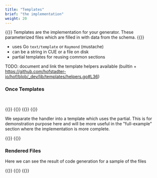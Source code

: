 ```yaml
---
title: "Templates"
brief: "the implementation"
weight: 20
---
```


{{<lead>}}
Templates are the implementation for your generator.
These parameterized files which are filled in
with data from the schema.
{{</lead>}}


- uses Go `text/template` or `Raymond` (mustache)
- can be a string in CUE or a file on disk
- partial templates for reusing common sections

TODO: document and link the template helpers available
(builtin + https://github.com/hofstadter-io/hof/blob/_dev/lib/templates/helpers.go#L36)

### Once Templates

<br>

{{<codePane lang="text" title="templates/go.mod" file="code/first-example/simple-server/templates/go.mod">}}
{{<codePane lang="go" title="templates/server.go" file="code/first-example/simple-server/templates/server.go">}}
{{<codePane lang="go" title="templates/router.go" file="code/first-example/simple-server/templates/router.go">}}
{{<codePane lang="go" title="templates/middleware.go" file="code/first-example/simple-server/templates/middleware.go">}}


We separate the handler into a template which uses the partial.
This is for demonstration purpose here and will be more useful
in the "full-example" section where the implementation is more complete.

{{<codePane lang="go" title="templates/route.go" file="code/first-example/simple-server/templates/route.go">}}
{{<codePane lang="go" title="partials/handler.go" file="code/first-example/simple-server/partials/handler.go">}}

### Rendered Files

Here we can see the result of code generation for a sample of the files

{{<codePane lang="go" title="output/middleware.go" file="code/first-example/simple-server/output/middleware.go">}}
{{<codePane lang="go" title="output/router.go" file="code/first-example/simple-server/output/router.go">}}
{{<codePane lang="go" title="output/routes/Hello.go" file="code/first-example/simple-server/output/routes/Hello.go">}}

